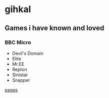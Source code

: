 # gihkal

## Games i have known and loved

### BBC Micro
* Devil's Domain
* Elite
* Mr.EE
* Repton
* Sinistar
* Snapper

[pages](https://pages.roflmao.org)
